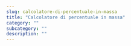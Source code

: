 ```yaml
---
slug: calcolatore-di-percentuale-in-massa
title: "Calcolatore di percentuale in massa"
category: ""
subcategory: ""
description: ""
---
```


